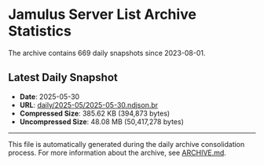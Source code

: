 # Jamulus Server List Archive Statistics

The archive contains 669 daily snapshots since 2023-08-01.

## Latest Daily Snapshot

- **Date**: 2025-05-30
- **URL**: [daily/2025-05/2025-05-30.ndjson.br](https://jamulus-archive.ap-south-1.linodeobjects.com/main/daily/2025-05/2025-05-30.ndjson.br)
- **Compressed Size**: 385.62 KB (394,873 bytes)
- **Uncompressed Size**: 48.08 MB (50,417,278 bytes)

---

This file is automatically generated during the daily archive consolidation process.
For more information about the archive, see [ARCHIVE.md](ARCHIVE.md).
